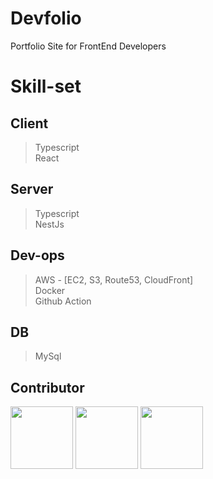 # Devfolio
Portfolio Site for FrontEnd Developers

# Skill-set

## Client

> Typescript  
> React  

## Server

> Typescript  
> NestJs 

## Dev-ops

> AWS - [EC2, S3, Route53, CloudFront]  
> Docker  
> Github Action  

## DB 

> MySql  

## Contributor
<a href="https://github.com/kimtaeho-dev" target="_blank"><img src="https://avatars0.githubusercontent.com/u/23273155?s=96&v=4" width="100" height="100"></a>
<a href="https://github.com/n0rr7882" target="_blank"><img src="https://avatars3.githubusercontent.com/u/20741222?s=96&v=4" width="100" height="100"></a>
<a href="https://github.com/ever0de" target="_blank"><img src="https://avatars3.githubusercontent.com/u/27040963?s=96&v=4" width="100" height="100"></a> 
